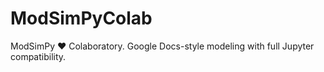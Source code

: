 # ModSimPyColab
ModSimPy ♥️ Colaboratory. Google Docs-style modeling with full Jupyter compatibility.
